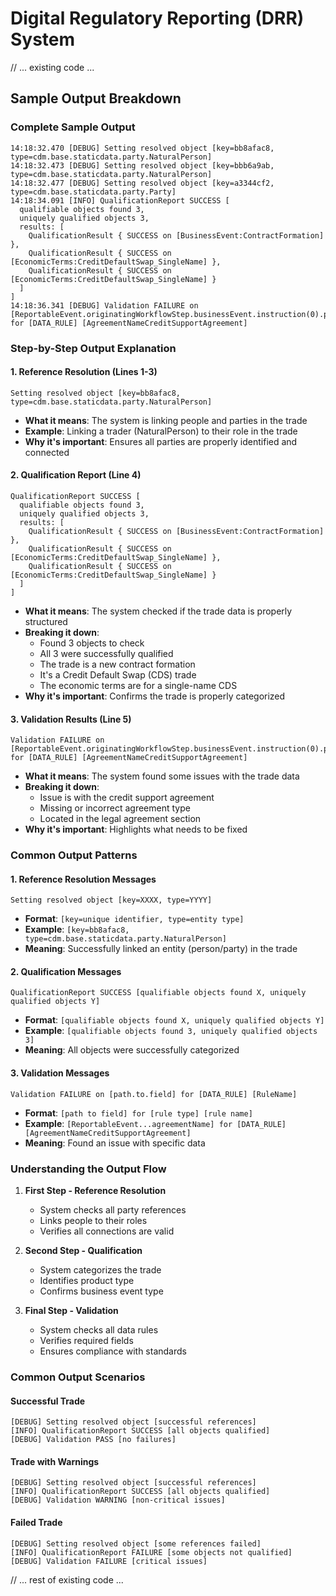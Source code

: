 # Digital Regulatory Reporting (DRR) System

// ... existing code ...

## Sample Output Breakdown

### Complete Sample Output
```
14:18:32.470 [DEBUG] Setting resolved object [key=bb8afac8, type=cdm.base.staticdata.party.NaturalPerson]
14:18:32.473 [DEBUG] Setting resolved object [key=bbb6a9ab, type=cdm.base.staticdata.party.NaturalPerson]
14:18:32.477 [DEBUG] Setting resolved object [key=a3344cf2, type=cdm.base.staticdata.party.Party]
14:18:34.091 [INFO] QualificationReport SUCCESS [
  qualifiable objects found 3,
  uniquely qualified objects 3,
  results: [
    QualificationResult { SUCCESS on [BusinessEvent:ContractFormation] },
    QualificationResult { SUCCESS on [EconomicTerms:CreditDefaultSwap_SingleName] },
    QualificationResult { SUCCESS on [EconomicTerms:CreditDefaultSwap_SingleName] }
  ]
]
14:18:36.341 [DEBUG] Validation FAILURE on [ReportableEvent.originatingWorkflowStep.businessEvent.instruction(0).primitiveInstruction.contractFormation.legalAgreement(2).legalAgreementIdentification.agreementName] for [DATA_RULE] [AgreementNameCreditSupportAgreement]
```

### Step-by-Step Output Explanation

#### 1. Reference Resolution (Lines 1-3)
```
Setting resolved object [key=bb8afac8, type=cdm.base.staticdata.party.NaturalPerson]
```
- **What it means**: The system is linking people and parties in the trade
- **Example**: Linking a trader (NaturalPerson) to their role in the trade
- **Why it's important**: Ensures all parties are properly identified and connected

#### 2. Qualification Report (Line 4)
```
QualificationReport SUCCESS [
  qualifiable objects found 3,
  uniquely qualified objects 3,
  results: [
    QualificationResult { SUCCESS on [BusinessEvent:ContractFormation] },
    QualificationResult { SUCCESS on [EconomicTerms:CreditDefaultSwap_SingleName] },
    QualificationResult { SUCCESS on [EconomicTerms:CreditDefaultSwap_SingleName] }
  ]
]
```
- **What it means**: The system checked if the trade data is properly structured
- **Breaking it down**:
  - Found 3 objects to check
  - All 3 were successfully qualified
  - The trade is a new contract formation
  - It's a Credit Default Swap (CDS) trade
  - The economic terms are for a single-name CDS
- **Why it's important**: Confirms the trade is properly categorized

#### 3. Validation Results (Line 5)
```
Validation FAILURE on [ReportableEvent.originatingWorkflowStep.businessEvent.instruction(0).primitiveInstruction.contractFormation.legalAgreement(2).legalAgreementIdentification.agreementName] for [DATA_RULE] [AgreementNameCreditSupportAgreement]
```
- **What it means**: The system found some issues with the trade data
- **Breaking it down**:
  - Issue is with the credit support agreement
  - Missing or incorrect agreement type
  - Located in the legal agreement section
- **Why it's important**: Highlights what needs to be fixed

### Common Output Patterns

#### 1. Reference Resolution Messages
```
Setting resolved object [key=XXXX, type=YYYY]
```
- **Format**: `[key=unique identifier, type=entity type]`
- **Example**: `[key=bb8afac8, type=cdm.base.staticdata.party.NaturalPerson]`
- **Meaning**: Successfully linked an entity (person/party) in the trade

#### 2. Qualification Messages
```
QualificationReport SUCCESS [qualifiable objects found X, uniquely qualified objects Y]
```
- **Format**: `[qualifiable objects found X, uniquely qualified objects Y]`
- **Example**: `[qualifiable objects found 3, uniquely qualified objects 3]`
- **Meaning**: All objects were successfully categorized

#### 3. Validation Messages
```
Validation FAILURE on [path.to.field] for [DATA_RULE] [RuleName]
```
- **Format**: `[path to field] for [rule type] [rule name]`
- **Example**: `[ReportableEvent...agreementName] for [DATA_RULE] [AgreementNameCreditSupportAgreement]`
- **Meaning**: Found an issue with specific data

### Understanding the Output Flow

1. **First Step - Reference Resolution**
   - System checks all party references
   - Links people to their roles
   - Verifies all connections are valid

2. **Second Step - Qualification**
   - System categorizes the trade
   - Identifies product type
   - Confirms business event type

3. **Final Step - Validation**
   - System checks all data rules
   - Verifies required fields
   - Ensures compliance with standards

### Common Output Scenarios

#### Successful Trade
```
[DEBUG] Setting resolved object [successful references]
[INFO] QualificationReport SUCCESS [all objects qualified]
[DEBUG] Validation PASS [no failures]
```

#### Trade with Warnings
```
[DEBUG] Setting resolved object [successful references]
[INFO] QualificationReport SUCCESS [all objects qualified]
[DEBUG] Validation WARNING [non-critical issues]
```

#### Failed Trade
```
[DEBUG] Setting resolved object [some references failed]
[INFO] QualificationReport FAILURE [some objects not qualified]
[DEBUG] Validation FAILURE [critical issues]
```

// ... rest of existing code ...